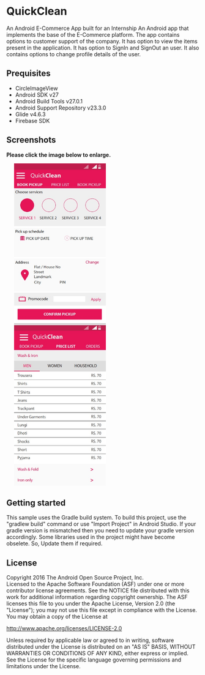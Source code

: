 # QuickClean
An Android E-Commerce App built for an Internship An Android app that implements the base of the E-Commerce platform.
The app contains options to customer support of the company. It has option to view the items present in the application.
It has option to SignIn and SignOut an user. It also contains options to change profile details of the user.

## Prequisites
* CircleImageView
* Android SDK v27
* Android Build Tools v27.0.1
* Android Support Repository v23.3.0
* Glide v4.6.3
* Firebase SDK

## Screenshots

**Please click the image below to enlarge.**

<img src="https://github.com/Shubhraaaj/Dealskart/blob/master/app/src/main/res/drawable-hdpi/gallery_2.jpg" 
height="420" width="240" hspace="20"><img src="https://github.com/Shubhraaaj/Dealskart/blob/master/app/src/main/res/drawable-hdpi/gallery.jpg" 
height="420" width="240" hspace="20">

## Getting started
This sample uses the Gradle build system. 
To build this project, use the "gradlew build" command or use "Import Project" in Android Studio. 
If your gradle version is mismatched then you need to update your gradle version accordingly.
Some libraries used in the project might have become obselete. So, Update them if required.

## License
<p> Copyright 2016 The Android Open Source Project, Inc.<br>
Licensed to the Apache Software Foundation (ASF) under one or more contributor license agreements. 
See the NOTICE file distributed with this work for additional information regarding copyright ownership. 
The ASF licenses this file to you under the Apache License, Version 2.0 (the "License"); 
you may not use this file except in compliance with the License. You may obtain a copy of the License at<br>

http://www.apache.org/licenses/LICENSE-2.0 <br>

Unless required by applicable law or agreed to in writing, software distributed under the License is distributed on an "AS IS" BASIS, 
WITHOUT WARRANTIES OR CONDITIONS OF ANY KIND, either express or implied. See the License for the specific language governing permissions 
and limitations under the License.<p>
